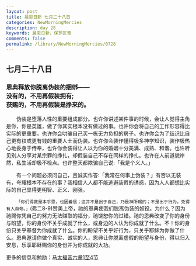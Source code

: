 ```yaml
---
layout: post
title: 晨恩日新 七月二十八日
categories: NewMorningMercies
description: day 28
keywords: 晨恩日新，保罗区普
comments: false
permalink: /library/NewMorningMercies/0728
---
```


## 七月二十八日

### 恩典释放你脱离伪装的捆绑—— <br> 没有的，不用再假装拥有; <br> 获赐的，不用再假装是挣来的。

&emsp;&emsp;伪装是堕落人性的重要组成部分。也许你讲述某件事的时候，会让人觉得主角是你，你是英雄，做了你其实根本没有做过的事。也许你会将自己的工作形容得比实际的更重要。也许你会哄骗自己买一栋无力负担的房子。也许你会为了结识比自己更有权或更有钱的重要人士而伪装。也许你会装作懂得极多神学知识，装作极热心地委身于侍奉，也许你会装得让人以为你的婚姻十分美满、成熟、和谐。也许听见别人分享对某宗罪的挣扎，却假装自己不存在同样的挣扎。也许在人前道貌岸然，私生活却极不检点。也许整天都欺骗自己说:「我是个义人。」

&emsp;&emsp;有一个问题必须问自己，且诚实作答:「我常在何事上伪装？」有否以无装有，夸耀根本不存在的事？我相信人人都不能逃避装假的诱惑，因为人人都想比实际的自己显得更明智、正义、刚强。

&emsp;&emsp;`「你们得救是本乎恩，也因着信；这并不是出于自己，乃是神所赐的；不是出于行为，免得有人自夸。」`(弗二8-9)赞美上帝，祂的恩典使我们脱离伪装的奴役。为什么？因为祂赐你凭自己的努力无法赚取的福分，祂饶恕你的过错。祂的恩典改变了你的身份与盼望，你的身份不关乎成就了什么，或身边的人认为你成就了什么。不！你的身份只关乎基督为你成就了什么。你的盼望不关乎好行为，只关乎耶稣为你做了什么。恩典邀请你做个真实、诚实的人，恩典让你脱离虚假的盼望与身份，得以归入安息，乐享耶稣赐你的身份并为你成就的大功。

更多的信息和勉励：[马太福音六章1至4节]()
